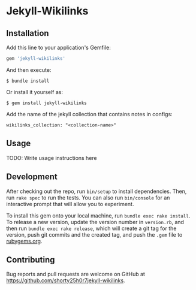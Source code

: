 # Jekyll-Wikilinks

## Installation

Add this line to your application's Gemfile:

```ruby
gem 'jekyll-wikilinks'
```

And then execute:

    $ bundle install

Or install it yourself as:

    $ gem install jekyll-wikilinks

Add the name of the jekyll collection that contains notes in configs:
```
wikilinks_collection: "<collection-name>"
```

## Usage

TODO: Write usage instructions here

## Development

After checking out the repo, run `bin/setup` to install dependencies. Then, run `rake spec` to run the tests. You can also run `bin/console` for an interactive prompt that will allow you to experiment.

To install this gem onto your local machine, run `bundle exec rake install`. To release a new version, update the version number in `version.rb`, and then run `bundle exec rake release`, which will create a git tag for the version, push git commits and the created tag, and push the `.gem` file to [rubygems.org](https://rubygems.org).

## Contributing

Bug reports and pull requests are welcome on GitHub at https://github.com/shorty25h0r7jekyll-wikilinks.
